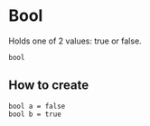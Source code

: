 
# Bool

Holds one of 2 values: true or false.

```
bool
```

## How to create

``` fcs
bool a = false
bool b = true
```


